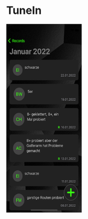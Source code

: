 # TuneIn
<img src="https://github.com/cud8a/TuneIn/blob/main/screenshot.png" width="200" height="500">
